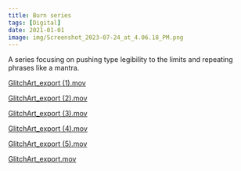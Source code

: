 ```yaml
---
title: Burn series
tags: [Digital]
date: 2021-01-01
image: img/Screenshot_2023-07-24_at_4.06.18_PM.png
---
```



A series focusing on pushing type legibility to the limits and repeating phrases like a mantra.

[GlitchArt_export (1).mov](Burn%20series%20c87a19afd9304de496fce1edce1b6dcf/GlitchArt_export_(1).mov)

[GlitchArt_export (2).mov](Burn%20series%20c87a19afd9304de496fce1edce1b6dcf/GlitchArt_export_(2).mov)

[GlitchArt_export (3).mov](Burn%20series%20c87a19afd9304de496fce1edce1b6dcf/GlitchArt_export_(3).mov)

[GlitchArt_export (4).mov](Burn%20series%20c87a19afd9304de496fce1edce1b6dcf/GlitchArt_export_(4).mov)

[GlitchArt_export (5).mov](Burn%20series%20c87a19afd9304de496fce1edce1b6dcf/GlitchArt_export_(5).mov)

[GlitchArt_export.mov](Burn%20series%20c87a19afd9304de496fce1edce1b6dcf/GlitchArt_export.mov)